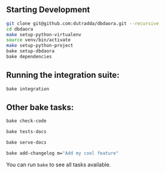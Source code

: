 ## Starting Development

```bash
git clone git@github.com:dutradda/dbdaora.git --recursive
cd dbdaora
make setup-python-virtualenv
source venv/bin/activate
make setup-python-project
bake setup-dbdaora
bake dependencies
```

## Running the integration suite:

```bash
bake integration
```

## Other bake tasks:

```bash
bake check-code

bake tests-docs

bake serve-docs

bake add-changelog m="Add my cool feature"
```

You can run `bake` to see all tasks available.
